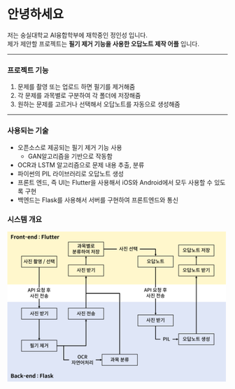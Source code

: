# 안녕하세요
저는 숭실대학교 AI융합학부에 재학중인 정인성 입니다.  
제가 제안할 프로젝트는 **필기 제거 기능을 사용한 오답노트 제작 어플** 입니다.  
<hr/>

### 프로젝트 기능
1. 문제를 촬영 또는 업로드 하면 필기를 제거해줌
2. 각 문제를 과목별로 구분하여 각 폴더에 저장해줌
3. 원하는 문제를 고르거나 선택해서 오답노트를 자동으로 생성해줌
<hr/>

### 사용되는 기술
- 오픈소스로 제공되는 필기 제거 기능 사용
  - GAN알고리즘을 기반으로 작동함
- OCR과 LSTM 알고리즘으로 문제 내용 추출, 분류
- 파이썬의 PIL 라이브러리로 오답노트 생성
- 프론트 엔드, 즉 UI는 Flutter을 사용해서 iOS와 Android에서 모두 사용할 수 있도록 구현
- 백엔드는 Flask를 사용해서 서버를 구현하여 프론트엔드와 통신

### 시스템 개요
<img src="img/시스템 개요.png" alt="Example Image" width="500"/>
